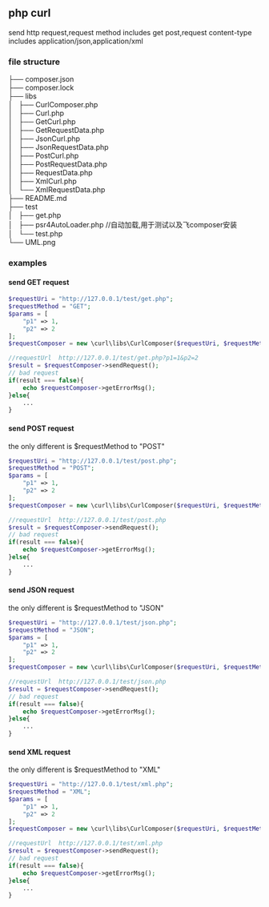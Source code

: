 ## php curl

send http request,request method includes get post,request content-type includes application/json,application/xml

###  file structure

├── composer.json<br/>
├── composer.lock<br/>
├── libs <br/>
│   ├── CurlComposer.php<br/>
│   ├── Curl.php<br/>
│   ├── GetCurl.php<br/>
│   ├── GetRequestData.php<br/>
│   ├── JsonCurl.php<br/>
│   ├── JsonRequestData.php<br/>
│   ├── PostCurl.php<br/>
│   ├── PostRequestData.php<br/>
│   ├── RequestData.php<br/>
│   ├── XmlCurl.php<br/>
│   └── XmlRequestData.php<br/>
├── README.md<br/>
├── test  <br/>
│   ├── get.php<br/>
│   ├── psr4AutoLoader.php //自动加载,用于测试以及飞composer安装<br/>
│   └── test.php<br/>
└── UML.png<br/>

### examples

#### send GET request

```php
$requestUri = "http://127.0.0.1/test/get.php";
$requestMethod = "GET";
$params = [
    "p1" => 1,
    "p2" => 2
];
$requestComposer = new \curl\libs\CurlComposer($requestUri, $requestMethod, $params);

//requestUrl  http://127.0.0.1/test/get.php?p1=1&p2=2
$result = $requestComposer->sendRequest();
// bad request
if(result === false){
    echo $requestComposer->getErrorMsg();
}else{
    ...
}
```
#### send POST request

the only different is $requestMethod to "POST"

```php
$requestUri = "http://127.0.0.1/test/post.php";
$requestMethod = "POST";
$params = [
    "p1" => 1,
    "p2" => 2
];
$requestComposer = new \curl\libs\CurlComposer($requestUri, $requestMethod, $params);

//requestUrl  http://127.0.0.1/test/post.php
$result = $requestComposer->sendRequest();
// bad request
if(result === false){
    echo $requestComposer->getErrorMsg();
}else{
    ...
}
```

#### send JSON request

the only different is $requestMethod to "JSON"

```php
$requestUri = "http://127.0.0.1/test/json.php";
$requestMethod = "JSON";
$params = [
    "p1" => 1,
    "p2" => 2
];
$requestComposer = new \curl\libs\CurlComposer($requestUri, $requestMethod, $params);

//requestUrl  http://127.0.0.1/test/json.php
$result = $requestComposer->sendRequest();
// bad request
if(result === false){
    echo $requestComposer->getErrorMsg();
}else{
    ...
}
```
#### send XML request

the only different is $requestMethod to "XML"

```php
$requestUri = "http://127.0.0.1/test/xml.php";
$requestMethod = "XML";
$params = [
    "p1" => 1,
    "p2" => 2
];
$requestComposer = new \curl\libs\CurlComposer($requestUri, $requestMethod, $params);

//requestUrl  http://127.0.0.1/test/xml.php
$result = $requestComposer->sendRequest();
// bad request
if(result === false){
    echo $requestComposer->getErrorMsg();
}else{
    ...
}
```





